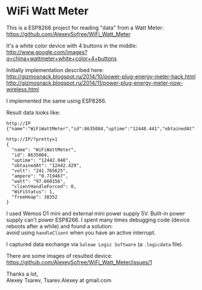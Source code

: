 # WiFi Watt Meter
This is a ESP8266 project for reading "data" from a Watt Meter:  
https://github.com/AlexeySofree/WiFi_Watt_Meter

It's a white color device with 4 buttons in the middle:  
http://www.google.com/images?q=china+wattmeter+white+color+4+buttons

Initially implementation described here:  
http://gizmosnack.blogspot.ru/2014/10/power-plug-energy-meter-hack.html  
http://gizmosnack.blogspot.ru/2014/11/power-plug-energy-meter-now-wireless.html

I implemented the same using ESP8266.

Result data looks like:
~~~~
http://IP
{"name":"WiFiWattMeter","id":8635084,"uptime":"12448.441","obtainedAt":"12448.432","volt":"241.632813","ampere":"0.719168","watt":"97.753906","clientHandleForced":0,"WiFiStatus":1,"freeHeap":38432}

http://IP/?pretty=1
{
  "name": "WiFiWattMeter",
  "id": 8635084,
  "uptime": "12442.948",
  "obtainedAt": "12442.429",
  "volt": "241.765625",
  "ampere": "0.719467",
  "watt": "97.660156",
  "clientHandleForced": 0,
  "WiFiStatus": 1,
  "freeHeap": 38352
}
~~~~

I used Wemos D1 mini and external mini power supply 5V. Built-in power supply can't power ESP8266.
I spent many times debugging code (device reboots after a while) and found a solution:  
avoid using `handleClient` when you have an active interrupt.

I captured data exchange via `Saleae Logic Software` (a `.logicdata` file).  

There are some images of resulted device:  
https://github.com/AlexeySofree/WiFi_Watt_Meter/issues/1

Thanks a lot,  
Alexey Tsarev, Tsarev.Alexey at gmail.com
